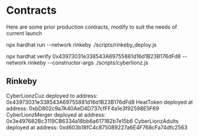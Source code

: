 # Contracts

Here are some prior production contracts, modify to suit the needs of current launch


npx hardhat run --network rinkeby ./scripts/rinkeby_deploy.js

npx hardhat verify 0x43973031e338543A69755881d16d1B23B176dFd8 --network rinkeby --constructor-args ./scripts/cyberlionz.js


## Rinkeby
CyberLionzCuz deployed to address: 0x43973031e338543A69755881d16d1B23B176dFd8
HeatToken deployed at address: 0xbD802c9a7A40AeD4D737cfFF4a1e3f92598E5F69
CyberLionzMerger deployed at address: 0x3e497682Bc3119CB6334a18bb6a6171B2b7e15b6
CyberLionzAdults deployed at address: 0xd603b18fC4c875089227a6E4F768cFa74dfc2563